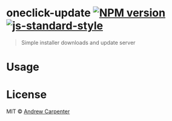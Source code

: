 # oneclick-update [![NPM version](https://badge.fury.io/js/oneclick-update.svg)](https://npmjs.org/package/oneclick-update)   [![js-standard-style](https://img.shields.io/badge/code%20style-standard-brightgreen.svg?style=flat)](https://github.com/feross/standard)

> Simple installer downloads and update server

# Usage

# License

MIT © [Andrew Carpenter](https://github.com/doesdev)
